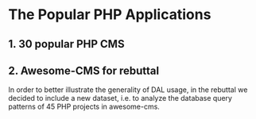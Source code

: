 # The Popular PHP Applications

## 1. 30 popular PHP CMS


## 2. Awesome-CMS for rebuttal
In order to better illustrate the generality of DAL usage, in the rebuttal we decided to include a new dataset, i.e. to analyze the database query patterns of 45 PHP projects in awesome-cms.
